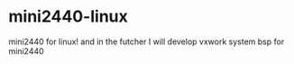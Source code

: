 # mini2440-linux
mini2440 for linux! and in the futcher I will develop vxwork system bsp for mini2440
